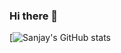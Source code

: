 ### Hi there 👋







[![Sanjay's GitHub stats](https://github-readme-stats.vercel.app/api?username=sanjay-xdr&show_icons=true&theme=dark)

<!--
**sanjay-xdr/sanjay-xdr** is a ✨ _special_ ✨ repository because its `README.md` (this file) appears on your GitHub profile.

Here are some ideas to get you started:

- 🔭 I’m currently working on ...
- 🌱 I’m currently learning ...
- 👯 I’m looking to collaborate on ...
- 🤔 I’m looking for help with ...
- 💬 Ask me about ...
- 📫 How to reach me: ...
- 😄 Pronouns: ...
- ⚡ Fun fact: ...
-->
